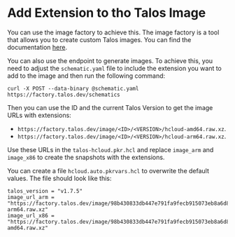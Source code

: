 # Add Extension to tho Talos Image

You can use the image factory to achieve this. The image factory is a tool that allows you to create custom Talos
images. You can find the documentation [here](https://www.talos.dev/v1.6/learn-more/image-factory/).

You can also use the endpoint to generate images. To achieve this, you need to adjust the `schematic.yaml` file to
include the extension you want to add to the image and then run the following command:

```shell
curl -X POST --data-binary @schematic.yaml https://factory.talos.dev/schematics
```

Then you can use the ID and the current Talos Version to get the image URLs with extensions:

- `https://factory.talos.dev/image/<ID>/<VERSION>/hcloud-amd64.raw.xz`.
- `https://factory.talos.dev/image/<ID>/<VERSION>/hcloud-arm64.raw.xz`.

Use these URLs in the `talos-hcloud.pkr.hcl` and replace `image_arm` and `image_x86` to create the snapshots with the
extensions.

You can create a file `hcloud.auto.pkrvars.hcl` to overwrite the default values. The file should look like this:
```hcl
talos_version = "v1.7.5"
image_url_arm = "https://factory.talos.dev/image/98b430833db447e791fa9fecb915073eb8a6d85ccf80ca3f67cd3bf56c527f49/v1.7.5/hcloud-arm64.raw.xz"
image_url_x86 = "https://factory.talos.dev/image/98b430833db447e791fa9fecb915073eb8a6d85ccf80ca3f67cd3bf56c527f49/v1.7.5/hcloud-amd64.raw.xz"
```
